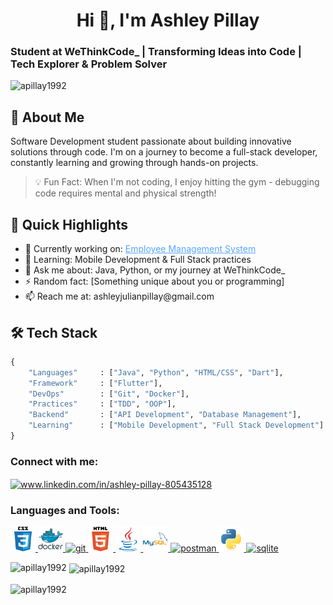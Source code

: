 <h1 align="center">Hi 👋, I'm Ashley Pillay</h1>
<h3 align="left">Student at WeThinkCode_ | Transforming Ideas into Code | Tech Explorer & Problem Solver</h3>

<p align="left"> <img src="https://komarev.com/ghpvc/?username=apillay1992&label=Profile%20views&color=0e75b6&style=flat" alt="apillay1992" /> </p>


## 💫 About Me
Software Development student passionate about building innovative solutions through code. I'm on a journey to become a full-stack developer, constantly learning and growing through hands-on projects.

<blockquote>
    <p>💡 Fun Fact: When I'm not coding, I enjoy hitting the gym - debugging code requires mental and physical strength!</p>
  </blockquote>

## 🎯 Quick Highlights</h3>
  <ul>
    <li>🔭 Currently working on: <a href="https://github.com/apillay1992/Employee_Managment_System" style="color: #58a6ff;">Employee Management System</a></li>
    <li>🌱 Learning: Mobile Development & Full Stack practices</li>
    <li>💬 Ask me about: Java, Python, or my journey at WeThinkCode_</li>
    <li>⚡ Random fact: [Something unique about you or programming]</li>
    <li>📫 Reach me at: ashleyjulianpillay@gmail.com</li>
  </ul>

## 🛠️ Tech Stack
```python
{
    "Languages"     : ["Java", "Python", "HTML/CSS", "Dart"],
    "Framework"     : ["Flutter"],
    "DevOps"        : ["Git", "Docker"],
    "Practices"     : ["TDD", "OOP"],
    "Backend"       : ["API Development", "Database Management"],
    "Learning"      : ["Mobile Development", "Full Stack Development"]
}
```

<h3 align="left">Connect with me:</h3>
<p align="left">
<a href="https://linkedin.com/in/www.linkedin.com/in/ashley-pillay-805435128" target="blank"><img align="center" src="https://raw.githubusercontent.com/rahuldkjain/github-profile-readme-generator/master/src/images/icons/Social/linked-in-alt.svg" alt="www.linkedin.com/in/ashley-pillay-805435128" height="30" width="40" /></a>
</p>

<h3 align="left">Languages and Tools:</h3>
<p align="left"> <a href="https://www.w3schools.com/css/" target="_blank" rel="noreferrer"> <img src="https://raw.githubusercontent.com/devicons/devicon/master/icons/css3/css3-original-wordmark.svg" alt="css3" width="40" height="40"/> </a> <a href="https://www.docker.com/" target="_blank" rel="noreferrer"> <img src="https://raw.githubusercontent.com/devicons/devicon/master/icons/docker/docker-original-wordmark.svg" alt="docker" width="40" height="40"/> </a> <a href="https://git-scm.com/" target="_blank" rel="noreferrer"> <img src="https://www.vectorlogo.zone/logos/git-scm/git-scm-icon.svg" alt="git" width="40" height="40"/> </a> <a href="https://www.w3.org/html/" target="_blank" rel="noreferrer"> <img src="https://raw.githubusercontent.com/devicons/devicon/master/icons/html5/html5-original-wordmark.svg" alt="html5" width="40" height="40"/> </a> <a href="https://www.java.com" target="_blank" rel="noreferrer"> <img src="https://raw.githubusercontent.com/devicons/devicon/master/icons/java/java-original.svg" alt="java" width="40" height="40"/> </a> <a href="https://www.mysql.com/" target="_blank" rel="noreferrer"> <img src="https://raw.githubusercontent.com/devicons/devicon/master/icons/mysql/mysql-original-wordmark.svg" alt="mysql" width="40" height="40"/> </a> <a href="https://postman.com" target="_blank" rel="noreferrer"> <img src="https://www.vectorlogo.zone/logos/getpostman/getpostman-icon.svg" alt="postman" width="40" height="40"/> </a> <a href="https://www.python.org" target="_blank" rel="noreferrer"> <img src="https://raw.githubusercontent.com/devicons/devicon/master/icons/python/python-original.svg" alt="python" width="40" height="40"/> </a> <a href="https://www.sqlite.org/" target="_blank" rel="noreferrer"> <img src="https://www.vectorlogo.zone/logos/sqlite/sqlite-icon.svg" alt="sqlite" width="40" height="40"/> </a> </p>

<p><img align="left" src="https://github-readme-stats.vercel.app/api/top-langs?username=apillay1992&show_icons=true&locale=en&layout=compact&theme=dark" alt="apillay1992" /></p>

<p>&nbsp;<img align="center" src="https://github-readme-stats.vercel.app/api?username=apillay1992&show_icons=true&locale=en&theme=dark" alt="apillay1992" /></p>

<p><img align="center" src="https://github-readme-streak-stats.herokuapp.com/?user=apillay1992&theme=dark" alt="apillay1992" /></p>
